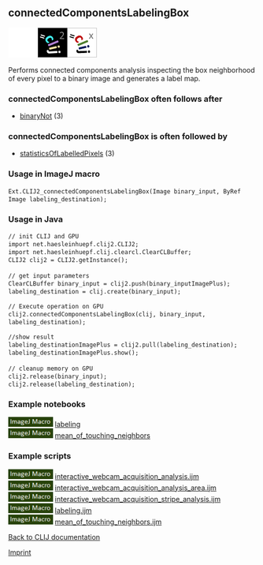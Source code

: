 ## connectedComponentsLabelingBox
<img src="images/mini_empty_logo.png"/><img src="images/mini_clij2_logo.png"/><img src="images/mini_clijx_logo.png"/>

Performs connected components analysis inspecting the box neighborhood of every pixel to a binary image and generates a label map.

### connectedComponentsLabelingBox often follows after
* <a href="reference_binaryNot">binaryNot</a> (3)


### connectedComponentsLabelingBox is often followed by
* <a href="reference_statisticsOfLabelledPixels">statisticsOfLabelledPixels</a> (3)


### Usage in ImageJ macro
```
Ext.CLIJ2_connectedComponentsLabelingBox(Image binary_input, ByRef Image labeling_destination);
```


### Usage in Java
```
// init CLIJ and GPU
import net.haesleinhuepf.clij2.CLIJ2;
import net.haesleinhuepf.clij.clearcl.ClearCLBuffer;
CLIJ2 clij2 = CLIJ2.getInstance();

// get input parameters
ClearCLBuffer binary_input = clij2.push(binary_inputImagePlus);
labeling_destination = clij.create(binary_input);
```

```
// Execute operation on GPU
clij2.connectedComponentsLabelingBox(clij, binary_input, labeling_destination);
```

```
//show result
labeling_destinationImagePlus = clij2.pull(labeling_destination);
labeling_destinationImagePlus.show();

// cleanup memory on GPU
clij2.release(binary_input);
clij2.release(labeling_destination);
```




### Example notebooks
<a href="https://github.com/clij/clij2-docs/md/labeling"><img src="images/language_macro.png" height="20"/></a> [labeling](https://github.com/clij/clij2-docs/md/labeling)  
<a href="https://github.com/clij/clij2-docs/md/mean_of_touching_neighbors"><img src="images/language_macro.png" height="20"/></a> [mean_of_touching_neighbors](https://github.com/clij/clij2-docs/md/mean_of_touching_neighbors)  




### Example scripts
<a href="https://github.com/clij/clij2-docs/blob/master/src/main/macro/interactive_webcam_acquisition_analysis.ijm"><img src="images/language_macro.png" height="20"/></a> [interactive_webcam_acquisition_analysis.ijm](https://github.com/clij/clij2-docs/blob/master/src/main/macro/interactive_webcam_acquisition_analysis.ijm)  
<a href="https://github.com/clij/clij2-docs/blob/master/src/main/macro/interactive_webcam_acquisition_analysis_area.ijm"><img src="images/language_macro.png" height="20"/></a> [interactive_webcam_acquisition_analysis_area.ijm](https://github.com/clij/clij2-docs/blob/master/src/main/macro/interactive_webcam_acquisition_analysis_area.ijm)  
<a href="https://github.com/clij/clij2-docs/blob/master/src/main/macro/interactive_webcam_acquisition_stripe_analysis.ijm"><img src="images/language_macro.png" height="20"/></a> [interactive_webcam_acquisition_stripe_analysis.ijm](https://github.com/clij/clij2-docs/blob/master/src/main/macro/interactive_webcam_acquisition_stripe_analysis.ijm)  
<a href="https://github.com/clij/clij2-docs/blob/master/src/main/macro/labeling.ijm"><img src="images/language_macro.png" height="20"/></a> [labeling.ijm](https://github.com/clij/clij2-docs/blob/master/src/main/macro/labeling.ijm)  
<a href="https://github.com/clij/clij2-docs/blob/master/src/main/macro/mean_of_touching_neighbors.ijm"><img src="images/language_macro.png" height="20"/></a> [mean_of_touching_neighbors.ijm](https://github.com/clij/clij2-docs/blob/master/src/main/macro/mean_of_touching_neighbors.ijm)  


[Back to CLIJ documentation](https://clij.github.io/)

[Imprint](https://clij.github.io/imprint)
